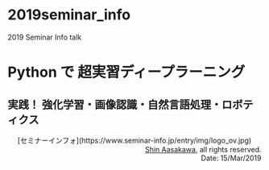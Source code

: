 # 2019seminar_info
2019 Seminar Info talk

# Python で 超実習ディープラーニング

## 実践！ 強化学習・画像認識・自然言語処理・ロボティクス

<center>
[セミナーインフォ](https://www.seminar-info.jp/entry/img/logo_ov.jpg)
</center>

<div align='right'>
<a href='mailto:asakawa@ieee.org'>Shin Aasakawa</a>, all rights reserved.<br>
Date: 15/Mar/2019
</div>
